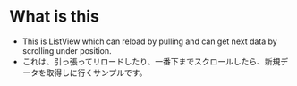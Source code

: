# What is this
* This is ListView which can reload by pulling and can get next data by scrolling under position.
* これは、引っ張ってリロードしたり、一番下までスクロールしたら、新規データを取得しに行くサンプルです。

